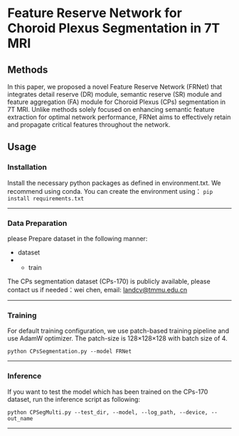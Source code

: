 # Feature Reserve Network for Choroid Plexus Segmentation in 7T MRI
## Methods
In this paper, we proposed a novel Feature Reserve Network (FRNet) that integrates detail reserve (DR) module, semantic reserve (SR) module and  feature aggregation (FA) module for Choroid Plexus (CPs) segmentation in 7T MRI. Unlike methods solely focused on enhancing semantic feature extraction for optimal network performance, FRNet aims to effectively retain and propagate critical features throughout the network.
## Usage
### Installation
Install the necessary python packages as defined in environment.txt. We recommend using conda. You can create the environment using：
`pip install requirements.txt `

---

### Data Preparation
please Prepare dataset in the following manner:
- dataset
 - - train
 
The CPs segmentation dataset (CPs-170) is publicly available, please contact us if needed：wei chen, email: landcv@tmmu.edu.cn


---
### Training
For default training configuration, we use patch-based training pipeline and use AdamW optimizer. The patch-size is 128×128×128 with batch size of 4. 


```
python CPsSegmentation.py --model FRNet
```


---

### Inference
If you want to test the model which has been trained on the CPs-170 dataset, run the inference script as following:

`python CPSegMulti.py --test_dir, --model, --log_path, --device, --out_name`

---


